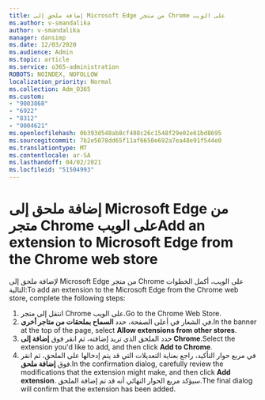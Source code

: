 ```yaml
---
title: إضافة ملحق إلى Microsoft Edge من متجر Chrome على الويب
ms.author: v-smandalika
author: v-smandalika
manager: dansimp
ms.date: 12/03/2020
ms.audience: Admin
ms.topic: article
ms.service: o365-administration
ROBOTS: NOINDEX, NOFOLLOW
localization_priority: Normal
ms.collection: Adm_O365
ms.custom:
- "9003868"
- "6922"
- "8312"
- "9004621"
ms.openlocfilehash: 0b393d548ab8cf408c26c1548f29e02e61bd8695
ms.sourcegitcommit: 7b2e5078dd65f11af6650e692a7ea48e91f544e0
ms.translationtype: MT
ms.contentlocale: ar-SA
ms.lasthandoff: 04/02/2021
ms.locfileid: "51504993"
---
```

# <a name="add-an-extension-to-microsoft-edge-from-the-chrome-web-store"></a><span data-ttu-id="31640-102">إضافة ملحق إلى Microsoft Edge من متجر Chrome على الويب</span><span class="sxs-lookup"><span data-stu-id="31640-102">Add an extension to Microsoft Edge from the Chrome web store</span></span>

<span data-ttu-id="31640-103">لإضافة ملحق إلى Microsoft Edge من متجر Chrome على الويب، أكمل الخطوات التالية:</span><span class="sxs-lookup"><span data-stu-id="31640-103">To add an extension to the Microsoft Edge from the Chrome web store, complete the following steps:</span></span>

1. <span data-ttu-id="31640-104">انتقل إلى متجر Chrome على الويب.</span><span class="sxs-lookup"><span data-stu-id="31640-104">Go to the Chrome Web Store.</span></span>
2. <span data-ttu-id="31640-105">في الشعار في أعلى الصفحة، حدد **السماح بملحقات من متاجر أخرى**.</span><span class="sxs-lookup"><span data-stu-id="31640-105">In the banner at the top of the page, select **Allow extensions from other stores**.</span></span>
3. <span data-ttu-id="31640-106">حدد الملحق الذي تريد إضافته، ثم انقر فوق **إضافة إلى Chrome**.</span><span class="sxs-lookup"><span data-stu-id="31640-106">Select the extension you'd like to add, and then click **Add to Chrome**.</span></span>
4. <span data-ttu-id="31640-107">في مربع حوار التأكيد، راجع بعناية التعديلات التي قد يتم إدخالها على الملحق، ثم انقر فوق **إضافة ملحق**.</span><span class="sxs-lookup"><span data-stu-id="31640-107">In the confirmation dialog, carefully review the modifications that the extension might make, and then click **Add extension**.</span></span>
<span data-ttu-id="31640-108">سيؤكد مربع الحوار النهائي أنه قد تم إضافة الملحق.</span><span class="sxs-lookup"><span data-stu-id="31640-108">The final dialog will confirm that the extension has been added.</span></span>